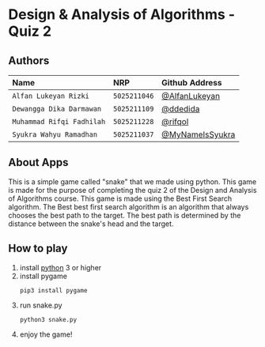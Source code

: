 # Design & Analysis of Algorithms - Quiz 2

## Authors
| Name                  | NRP          | Github Address                                     | 
| :--------             | :-------     | :-------------------------                         |
| `Alfan Lukeyan Rizki` | `5025211046` | [@AlfanLukeyan](https://github.com/AlfanLukeyan)   |
| `Dewangga Dika Darmawan`   | `5025211109` | [@ddedida](https://github.com/ddedida)             |
| `Muhammad Rifqi Fadhilah` | `5025211228` | [@rifqol](https://github.com/rifqol)
| `Syukra Wahyu Ramadhan`  | `5025211037` | [@MyNameIsSyukra](https://github.com/MyNameIsSyukra)       |


## About Apps
This is a simple game called "snake" that we made using python. This game is made for the purpose of completing the quiz 2 of the Design and Analysis of Algorithms course. This game is made using the Best First Search algorithm. The Best best first search algorithm is an algorithm that always chooses the best path to the target. The best path is determined by the distance between the snake's head and the target.

## How to play
1. install [python](https://www.python.org/) 3 or higher
2. install pygame
    ```
    pip3 install pygame
    ```
3. run snake.py
    ```
    python3 snake.py
    ```
4. enjoy the game!